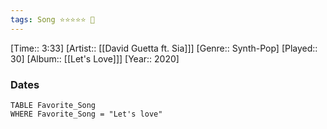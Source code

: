 ```yaml
---
tags: Song ⭐⭐⭐⭐⭐ 💛
---
```

[Time:: 3:33]
[Artist:: [[David Guetta ft. Sia]]]
[Genre:: Synth-Pop]
[Played:: 30]
[Album:: [[Let's Love]]]
[Year:: 2020]
### Dates
````dataview
TABLE Favorite_Song
WHERE Favorite_Song = "Let's love"
````